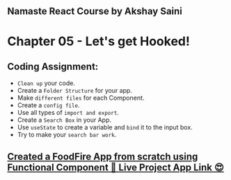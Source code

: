 ## Namaste React Course by Akshay Saini

# Chapter 05 - Let's get Hooked!

## Coding Assignment:

- `Clean up` your code.
- Create a `Folder Structure` for your app.
- Make `different files` for each Component.
- Create a `config file`.
- Use all types of `import and export`.
- Create a `Search Box` in your App.
- Use `useState` to create a variable and `bind` it to the input box.
- Try to make your `search bar work`.

## [Created a FoodFire App from scratch using Functional Component 🚀 Live Project App Link 😍](https://foodfire-chapter05.netlify.app/)

